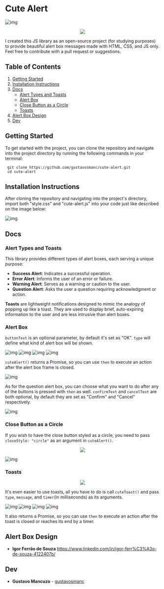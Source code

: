 # Cute Alert

![img](https://i.imgur.com/fuKb4lG.png)
<p align="center">
  <img src="https://media.giphy.com/media/fwnMNrkWLs1TrxK6ab/giphy.gif" />
</p>

I created this JS library as an open-source project (for studying purposes) to provide beautiful alert box messages made with HTML, CSS, and JS only. Feel free to contribute with a pull request or suggestions.

## Table of Contents
1. [Getting Started](#getting-started)
2. [Installation Instructions](#installation-instructions)
3. [Docs](#docs)
   - [Alert Types and Toasts](#alert-types-and-toasts)
   - [Alert Box](#alert-box)
   - [Close Button as a Circle](#close-button-as-a-circle)
   - [Toasts](#toasts)
4. [Alert Box Design](#alert-box-design)
5. [Dev](#dev)

## Getting Started
To get started with the project, you can clone the repository and navigate into the project directory by running the following commands in your terminal:

 ```
  git clone https://github.com/gustavosmanc/cute-alert.git
  cd cute-alert
  ```
   

## Installation Instructions
After cloning the repository and navigating into the project's directory, import both "style.css" and "cute-alert.js" into your code just like described on the image below:

![img](https://i.imgur.com/GuK5Uov.png)

## Docs

### Alert Types and Toasts
This library provides different types of alert boxes, each serving a unique purpose:
- **Success Alert**: Indicates a successful operation.
- **Error Alert**: Informs the user of an error or failure.
- **Warning Alert**: Serves as a warning or caution to the user.
- **Question Alert**: Asks the user a question requiring acknowledgment or action.

**Toasts** are lightweight notifications designed to mimic the analogy of popping up like a toast. They are used to display brief, auto-expiring information to the user and are less intrusive than alert boxes.

### Alert Box
```buttonText``` is an optional parameter, by default it's set as "OK".
```type``` will define what kind of alert box will be shown.

![img](https://i.imgur.com/BHqM7Mm.png)
![img](https://i.imgur.com/mLAfKh7.png)
![img](https://i.imgur.com/6012avM.png)
![img](https://i.imgur.com/E9BUQeV.png)

```cuteAlert()``` returns a Promise, so you can use ```then``` to execute an action after the alert box frame is closed.

![img](https://i.imgur.com/i4OZ7NV.png)

As for the question alert box, you can choose what you want to do after any of the buttons is pressed with ```then``` as well.
```confirmText``` and ```cancelText``` are both optional, by default they are set as "Confirm" and "Cancel" respectively.

![img](https://i.imgur.com/VFoRvKR.png)

### Close Button as a Circle
If you wish to have the close button styled as a circle, you need to pass ```closeStyle: "circle"``` as an argument in ```cuteAlert()```.

<p align="center">
  <img src="https://i.imgur.com/Ak2JidL.png" />
</p>

![img](https://i.imgur.com/QPYnAyg.png)

### Toasts
<p align="center">
  <img src="https://media.giphy.com/media/fwnMNrkWLs1TrxK6ab/giphy.gif" />
</p>

It's even easier to use toasts, all you have to do is call ```cuteToast()``` and pass ```type```, ```message```, and ```timer```(in milliseconds) as its arguments.

![img](https://i.imgur.com/IDUChOO.png)
![img](https://i.imgur.com/HlaJCxL.png)
![img](https://i.imgur.com/hpGOQmh.png)
![img](https://i.imgur.com/LXBz631.png)

It also returns a Promise, so you can use ```then``` to execute an action after the toast is closed or reaches its end by a timer.

## Alert Box Design
- **Igor Ferrão de Souza** https://www.linkedin.com/in/igor-ferr%C3%A3o-de-souza-4122407b/

## Dev
- **Gustavo Mancuzo** - [gustavosmanc](https://github.com/gustavosmanc)
